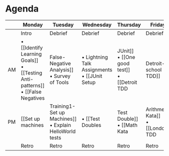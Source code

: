 # Agenda

|         | Monday | Tuesday | Wednesday | Thursday | Friday |
| ------  | ------ | ------- | --------- | -------- | ------ |
| | Intro  |  Debrief |   Debrief   |  Debrief   | Debrief  |   
| AM  | • [[Identify Learning Goals]] <br> • [[Testing Anti-patterns]] <br> • [[False Negatives|False-Negative Analysis]] <br> • Survey of Tools  | • Lightning Talk Assignments <br> • [[JUnit Setup|JUnit]] <br>  • [[One good test]] <br> • [[Detroit TDD|Detroit-school TDD]] | • [[Unusual Spending Kata]] <br> • [[Bank OCR Kata in Cucumber]] | • [[Frameworks|Testing and Application Frameworks]] <br> • [[Test Suite Design]]  |  • Lightning Talks  <br> • Continuous Integration <br> • Quality automation |
| PM  | [[Set up machines|Training1-Set up Machines]] <br> • Explain HelloWorld tests | • [[Test Doubles|Test Double]] <br> • [[Math Kata|Arithmetic Kata]] <br> • [[London TDD|London-school TDD]] <br> • [[Detroit vs. London]] |  • [[SAFE tests]] <br> • Cucumber & Selenium exercise <br> • Controlling Test Data | • Refactoring Legacy code with tests <br> • [Code Retreat](http://coderetreat.org/about) | Open Spaces Discussion |
|  | Retro  | Retro   | Retro     | Retro    | Retro  |